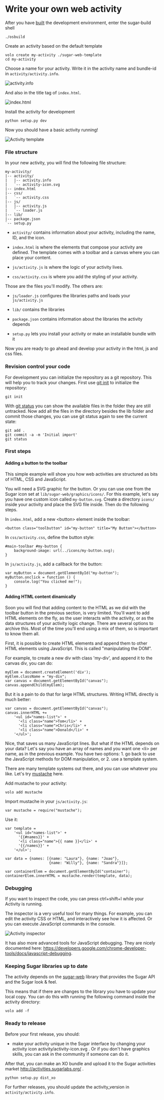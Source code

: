 Write your own web activity
===========================

After you have [built](dev-environ.md.html) the development environment, enter
the sugar-build shell

    ./osbuild

Create an activity based on the default template

    volo create my-activity ./sugar-web-template
    cd my-activity

Choose a name for your activity.  Write it in the activity name and
bundle-id in `activity/activity.info`.

![activity.info](images/activity-info.png "activity.info")

And also in the title tag of `index.html`.

![index.html](images/activity-html.png "index.html")

Install the activity for development

    python setup.py dev

Now you should have a basic activity running!


![Activity template](images/activity-template.png "Activity template")


### File structure

In your new activity, you will find the following file structure:

    my-activity/
    |-- activity/
    |   |-- activity.info
    |   `-- activity-icon.svg
    |-- index.html
    |-- css/
    |   `-- activity.css
    |-- js/
    |   |-- activity.js
    |   `-- loader.js
    |-- lib/
    |-- package.json
    `-- setup.py

* `activity/` contains information about your activity, including the
  name, ID, and the icon.

* `index.html` is where the elements that compose your activity are
  defined.  The template comes with a toolbar and a canvas where you
  can place your content.

* `js/activity.js` is where the logic of your activity lives.

* `css/activity.css` is where you add the styling of your activity.

Those are the files you'll modify.  The others are:

* `js/loader.js` configures the libraries paths and loads your
  `js/activity.js`

* `lib/` contains the libraries

* `package.json` contains information about the libraries the activity
  depends

* `setup.py` lets you install your activity or make an installable
  bundle with it

Now you are ready to go ahead and develop your activity in the html,
js and css files.

### Revision control your code

For development you can initialize the repository as a git
repository. This will help you to track your changes. First use [git
init](https://www.kernel.org/pub/software/scm/git/docs/git-init.html)
to initialize the repository:

    git init

With [git
status](https://www.kernel.org/pub/software/scm/git/docs/git-status.html)
you can show the available files in the folder they are still
untracked. Now add all the files in the directory besides the lib
folder and commit those changes, you can use git status again to see
the current state:

    git add .
    git commit -a -m 'Initial import'
    git status

### First steps

#### Adding a button to the toolbar

This simple example will show you how web activities are structured as
bits of HTML, CSS and JavaScript.

You will need a SVG graphic for the button.  Or you can use one from
the Sugar icon set at `lib/sugar-web/graphics/icons/`.  For this
example, let's say you have one custom icon called `my-button.svg`.
Create a directory `icons/` inside your activity and place the SVG
file inside.  Then do the following steps.

In `index.html`, add a new &lt;button&gt; element inside the toolbar:

    <button class="toolbutton" id="my-button" title="My Button"></button>

In `css/activity.css`, define the button style:

    #main-toolbar #my-button {
        background-image: url(../icons/my-button.svg);
    }

In `js/activity.js`, add a callback for the button:

    var myButton = document.getElementById("my-button");
    myButton.onclick = function () {
        console.log("You clicked me!");
    }

#### Adding HTML content dinamically

Soon you will find that adding content to the HTML as we did with the
toolbar button in the previous section, is very limited.  You'll want
to add HTML elements on the fly, as the user interacts with the
activity, or as the data structures of your activity logic change.
There are several options to archive this.  Most of the time you'll
end using a mix of them, so is important to know them all.

First, it is possible to create HTML elements and append them to other
HTML elements using JavaScript.  This is called "manipulating the
DOM".

For example, to create a new div with class 'my-div', and append it to
the canvas div, you can do:

    myElem = document.createElement('div');
    myElem.className = "my-div";
    var canvas = document.getElementById("canvas");
    canvas.appendChild(myElem);

But it is a pain to do that for large HTML structures.  Writing HTML
directly is much better:

    var canvas = document.getElementById("canvas");
    canvas.innerHTML +=
        '<ul id="names-list">' +
          '<li class="name">Tom</li>' +
          '<li class="name">Chris</li>' +
          '<li class="name">Donald</li>' +
        '</ul>';

Nice, that saves us many JavaScript lines.  But what if the HTML
depends on your data?  Let's say you have an array of names and you
want one &lt;li&gt; per name, as in the previous example.  You have
two options: 1. go back to use the JavaScript methods for DOM
manipulation, or 2. use a template system.

There are many template systems out there, and you can use whatever
you like.  Let's try [mustache](http://mustache.github.io/) here.

Add mustache to your activity:

    volo add mustache

Import mustache in your `js/activity.js`:

    var mustache = require("mustache");

Use it:

    var template =
        '<ul id="names-list">' +
          '{{#names}}' +
          '<li class="name">{{ name }}</li>' +
          '{{/names}}' +
        '</ul>';

    var data = {names: [{name: "Laura"}, {name: "Joao"},
                        {name: "Willy"}, {name: "Sandra"}]};

    var containerElem = document.getElementById("container");
    containerElem.innerHTML = mustache.render(template, data);

### Debugging

If you want to inspect the code, you can press ctrl+shift+I while your
Activity is running.

The inspector is a very useful tool for many things. For example, you
can edit the activity CSS or HTML, and interactively see how it is
affected. Or you can execute JavaScript commands in the console.

![Activity inspector](images/activity-inspector.png "Activity inspector")

It has also more advanced tools for JavaScript debugging. They are
nicely documented here:
<https://developers.google.com/chrome-developer-tools/docs/javascript-debugging>.

### Keeping Sugar libraries up to date

The activity depends on the
[sugar-web](http://github.com/sugarlabs/sugar-html-activity) library
that provides the Sugar API and the Sugar look & feel.

This means that if there are changes to the library you have to update your
local copy. You can do this with running the following command inside the
activity directory:

    volo add -f

### Ready to release

Before your first release, you should:

* make your activity unique in the Sugar interface by changing your
  activity icon activity/activity-icon.svg .  Or if you don't have
  graphics skills, you can ask in the community if someone can do it.

After that, you can make an XO bundle and upload it to the Sugar
activities market <http://activities.sugarlabs.org/> .

    python setup.py dist_xo

For further releases, you should update the activity_version in
`activity/activity.info`.
